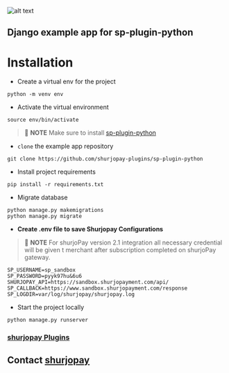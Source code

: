 ![alt text](https://shurjopay.com.bd/dev/images/shurjoPay.png)

## Django example app for sp-plugin-python

# **Installation**
- Create a virtual env for the project
```
python -m venv env
```
- Activate the virtual environment
```
source env/bin/activate
```
> 📝 **NOTE** Make sure to install [sp-plugin-python](https://github.com/shurjopay-plugins)
- `clone` the example app repository

```
git clone https://github.com/shurjopay-plugins/sp-plugin-python
```
- Install project requirements
```
pip install -r requirements.txt
```
- Migrate database
```
python manage.py makemigrations
python manage.py migrate
```


- **Create .env file to save Shurjopay Configurations**

> 📝 **NOTE** For shurjoPay version  2.1 integration all necessary credential will be given t merchant after subscription completed on shurjoPay gateway.

```env
SP_USERNAME=sp_sandbox
SP_PASSWORD=pyyk97hu&6u6
SHURJOPAY_API=https://sandbox.shurjopayment.com/api/
SP_CALLBACK=https://www.sandbox.shurjopayment.com/response
SP_LOGDIR=var/log/shurjopay/shurjopay.log
```

- Start the project locally
```
python manage.py runserver
```


### [shurjopay Plugins ](https://github.com/shurjopay-plugins)

## Contact  [shurjopay](https://shurjopay.com.bd/#contacts)
